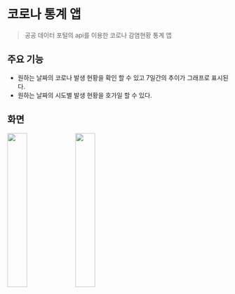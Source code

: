 # 코로나 통계 앱
> 공공 데이터 포털의 api를 이용한 코로나 감염현황 통계 앱

## 주요 기능 

- 원하는 날짜의 코로나 발생 현황을 확인 할 수 있고 7일간의 추이가 그래프로 표시된다.
- 원하는 날짜의 시도별 발생 현황을 호가일 할 수 있다.

## 화면
<img width="30%" src="https://user-images.githubusercontent.com/71866185/153742308-a08b95fc-fcdc-4727-9935-5013c1c7f1b5.png"/>
<img width="30%" src="https://user-images.githubusercontent.com/71866185/153742322-bc8a1a4f-c769-4ace-ac09-38e0e9a0a6d6.png"/>

